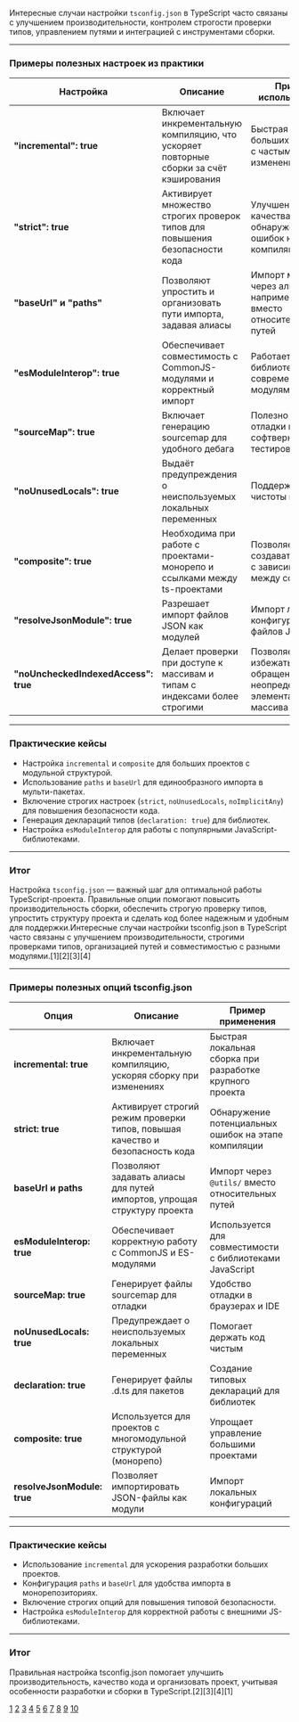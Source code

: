 Интересные случаи настройки `tsconfig.json` в TypeScript часто связаны с улучшением производительности, контролем строгости проверки типов, управлением путями и интеграцией с инструментами сборки.

---

### Примеры полезных настроек из практики

| Настройка                            | Описание                                                                               | Пример использования                                                        |
| ------------------------------------ | -------------------------------------------------------------------------------------- | --------------------------------------------------------------------------- |
| **"incremental": true**              | Включает инкрементальную компиляцию, что ускоряет повторные сборки за счёт кэширования | Быстрая сборка в больших проектах с частыми изменениями                     |
| **"strict": true**                   | Активирует множество строгих проверок типов для повышения безопасности кода            | Улучшение качества кода, обнаружение ошибок на этапе компиляции             |
| **"baseUrl" и "paths"**              | Позволяют упростить и организовать пути импорта, задавая алиасы                        | Импорт модулей через алиасы, например, `@utils/` вместо относительных путей |
| **"esModuleInterop": true**          | Обеспечивает совместимость с CommonJS-модулями и корректный импорт                     | Работает с legacy библиотеками и современными модулями                      |
| **"sourceMap": true**                | Включает генерацию sourcemap для удобного дебага                                       | Полезно для отладки и софтверного тестирования                              |
| **"noUnusedLocals": true**           | Выдаёт предупреждения о неиспользуемых локальных переменных                            | Поддержание чистоты кода                                                    |
| **"composite": true**                | Необходима при работе с проектами-монорепо и ссылками между ts-проектами               | Позволяет создавать проекты с зависимостями между собой                     |
| **"resolveJsonModule": true**        | Разрешает импорт файлов JSON как модулей                                               | Импорт локальных конфигурационных файлов JSON                               |
| **"noUncheckedIndexedAccess": true** | Делает проверки при доступе к массивам и типам с индексами более строгими              | Позволяет избежать ошибок обращения к неопределённым элементам массива      |

---

### Практические кейсы

- Настройка `incremental` и `composite` для больших проектов с модульной структурой.
- Использование `paths` и `baseUrl` для единообразного импорта в мульти-пакетах.
- Включение строгих настроек (`strict`, `noUnusedLocals`, `noImplicitAny`) для повышения безопасности кода.
- Генерация деклараций типов (`declaration: true`) для библиотек.
- Настройка `esModuleInterop` для работы с популярными JavaScript-библиотеками.

---

### Итог

Настройка `tsconfig.json` — важный шаг для оптимальной работы TypeScript-проекта. Правильные опции помогают повысить производительность сборки, обеспечить строгую проверку типов, упростить структуру проекта и сделать код более надежным и удобным для поддержки.Интересные случаи настройки tsconfig.json в TypeScript часто связаны с улучшением производительности, строгими проверками типов, организацией путей и совместимостью с разными модулями.[1][2][3][4]

---

### Примеры полезных опций tsconfig.json

| Опция                       | Описание                                                                      | Пример применения                                        |
| --------------------------- | ----------------------------------------------------------------------------- | -------------------------------------------------------- |
| **incremental: true**       | Включает инкрементальную компиляцию, ускоряя сборку при изменениях            | Быстрая локальная сборка при разработке крупного проекта |
| **strict: true**            | Активирует строгий режим проверки типов, повышая качество и безопасность кода | Обнаружение потенциальных ошибок на этапе компиляции     |
| **baseUrl и paths**         | Позволяют задавать алиасы для путей импортов, упрощая структуру проекта       | Импорт через `@utils/` вместо относительных путей        |
| **esModuleInterop: true**   | Обеспечивает корректную работу с CommonJS и ES-модулями                       | Используется для совместимости с библиотеками JavaScript |
| **sourceMap: true**         | Генерирует файлы sourcemap для отладки                                        | Удобство отладки в браузерах и IDE                       |
| **noUnusedLocals: true**    | Предупреждает о неиспользуемых локальных переменных                           | Помогает держать код чистым                              |
| **declaration: true**       | Генерирует файлы .d.ts для пакетов                                            | Создание типовых деклараций для библиотек                |
| **composite: true**         | Используется для проектов с многомодульной структурой (монорепо)              | Упрощает управление большими проектами                   |
| **resolveJsonModule: true** | Позволяет импортировать JSON-файлы как модули                                 | Импорт локальных конфигураций                            |

---

### Практические кейсы

- Использование `incremental` для ускорения разработки больших проектов.
- Конфигурация `paths` и `baseUrl` для удобства импорта в монорепозиториях.
- Включение строгих опций для повышения типовой безопасности.
- Настройка `esModuleInterop` для корректной работы с внешними JS-библиотеками.

---

### Итог

Правильная настройка tsconfig.json помогает улучшить производительность, качество кода и организовать проект, учитывая особенности разработки и сборки в TypeScript.[2][3][4][1]

[1](https://habr.com/ru/articles/542234/)
[2](https://proglib.io/p/typescript-v-detalyah-nastraivaem-tsconfig-json-pravilno-2024-11-21)
[3](https://habr.com/ru/companies/timeweb/articles/877162/)
[4](https://scriptdev.ru/articles/tsconfig-json/)
[5](https://www.dev-notes.ru/articles/typescript/tsconfig-cheat-sheet/)
[6](https://arenda-server.cloud/blog/zapusk-typescript-s-pomoshhju-ts-node-nastrojka-i-ispolzovanie/)
[7](https://temofeev.ru/info/articles/typescript-raskladyvaem-tsconfig-po-polochkam-chast-2/)
[8](https://www.reddit.com/r/typescript/comments/11tkwpk/declarationmap_the_very_important_tsconfigjson/)
[9](https://www.reddit.com/r/typescript/comments/jqe69e/any_good_ways_to_make_a_shared_tsconfigjson/)
[10](https://nodejsdev.ru/guides/typescript-esm-packages/)
